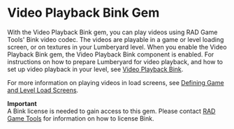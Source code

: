 # Video Playback Bink Gem<a name="gems-system-gem-videoplayback-bink"></a>

With the Video Playback Bink gem, you can play videos using RAD Game Tools' Bink video codec\. The videos are playable in a game or level loading screen, or on textures in your Lumberyard level\. When you enable the Video Playback Bink gem, the Video Playback Bink component is enabled\. For instructions on how to prepare Lumberyard for video playback, and how to set up video playback in your level, see [Video Playback Bink](component-videoplayback-bink.md)\.

For more information on playing videos in load screens, see [Defining Game and Level Load Screens](ui-editor-load-screens.md)\.

**Important**  
A Bink license is needed to gain access to this gem\. Please contact [RAD Game Tools](http://www.radgametools.com/bnkmain.htm) for information on how to license Bink\.